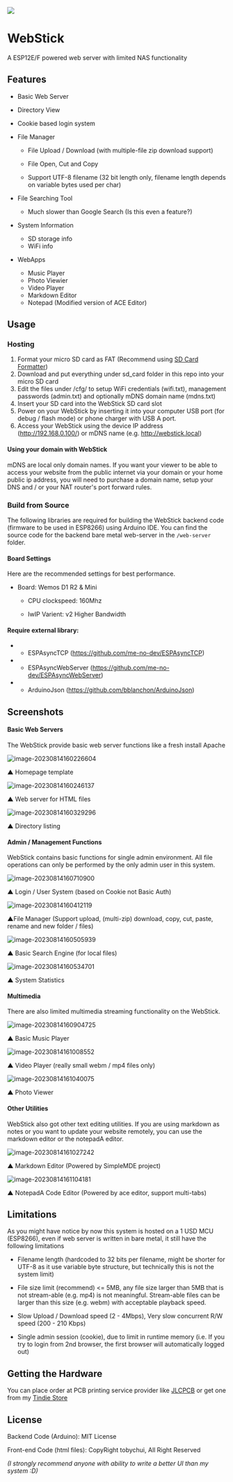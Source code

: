 ![](img/1.jpg) 

# WebStick

A ESP12E/F powered web server with limited NAS functionality

## Features

- Basic Web Server

- Directory View 

- Cookie based login system

- File Manager
  
  - File Upload / Download (with multiple-file zip download support)
  
  - File Open, Cut and Copy
  
  - Support UTF-8 filename (32 bit length only, filename length depends on variable bytes used per char)

- File Searching Tool
  
  - Much slower than Google Search (Is this even a feature?)

- System Information
  
  - SD storage info
  - WiFi info

- WebApps
  
  - Music Player
  - Photo Viewier
  - Video Player
  - Markdown Editor
  - Notepad (Modified version of ACE Editor)

## Usage

### Hosting

1. Format your micro SD card as FAT (Recommend using [SD Card Formatter](https://www.sdcard.org/downloads/formatter/))
2. Download and put everything under sd_card folder in this repo into your micro SD card
3. Edit the files under /cfg/ to setup WiFi credentials (wifi.txt), management passwords (admin.txt) and optionally mDNS domain name (mdns.txt)
4. Insert your SD card into the WebStick SD card slot
5. Power on your WebStick by inserting it into your computer USB port (for debug / flash mode) or phone charger with USB A port.
6. Access your WebStick using the device IP address (http://192.168.0.100/) or mDNS name (e.g. http://webstick.local)

#### Using your domain with WebStick

mDNS are local only domain names. If you want your viewer to be able to access your website from the public internet via your domain or your home public ip address, you will need to purchase a domain name, setup your DNS and / or your NAT router's port forward rules. 

### Build from Source

The following libraries are required for building the WebStick backend code (firmware to be used in ESP8266) using Arduino IDE. You can find the source code for the backend bare metal web-server in the ```/web-server``` folder.

#### Board Settings

Here are the recommended settings for best performance.

- Board: Wemos D1 R2 & Mini
  
  * CPU clockspeed: 160Mhz
  
  * IwIP Varient: v2 Higher Bandwidth

#### Require external library:

* - ESPAsyncTCP (https://github.com/me-no-dev/ESPAsyncTCP)
* - ESPAsyncWebServer (https://github.com/me-no-dev/ESPAsyncWebServer)
* - ArduinoJson (https://github.com/bblanchon/ArduinoJson)

## Screenshots

#### Basic Web Servers

The WebStick provide basic web server functions like a fresh install Apache

![image-20230814160226604](img/README/image-20230814160226604.png)

▲ Homepage template

![image-20230814160246137](img/README/image-20230814160246137.png)

▲ Web server for HTML files

![image-20230814160329296](img/README/image-20230814160329296.png)

▲ Directory listing

#### Admin / Management Functions

WebStick contains basic functions for single admin environment. All file operations can only be performed by the only admin user in this system.

![image-20230814160710900](img/README/image-20230814160710900.png)

▲ Login / User System (based on Cookie not Basic Auth)

![image-20230814160412119](img/README/image-20230814160412119.png)

▲File Manager (Support upload, (multi-zip) download, copy, cut, paste, rename and new folder / files)

![image-20230814160505939](img/README/image-20230814160505939.png)

▲ Basic Search Engine (for local files)

![image-20230814160534701](img/README/image-20230814160534701.png)

▲ System Statistics

#### Multimedia

There are also limited multimedia streaming functionality on the WebStick.

![image-20230814160904725](img/README/image-20230814160904725.png)

▲ Basic Music Player

![image-20230814161008552](img/README/image-20230814161008552.png)

▲ Video Player (really small webm / mp4 files only)

![image-20230814161040075](img/README/image-20230814161040075.png)

▲ Photo Viewer

#### Other Utilities

WebStick also got other text editing utilities. If you are using markdown as notes or you want to update your website remotely, you can use the markdown editor or the notepadA editor. 

![image-20230814161027242](img/README/image-20230814161027242.png)

▲ Markdown Editor (Powered by SimpleMDE project)

![image-20230814161104181](img/README/image-20230814161104181.png)

▲ NotepadA Code Editor (Powered by ace editor, support multi-tabs)

## Limitations

As you might have notice by now this system is hosted on a 1 USD MCU (ESP8266), even if web server is written in bare metal, it still have the following limitations

- Filename length (hardcoded to 32 bits per filename, might be shorter for UTF-8 as it use variable byte structure, but technically this is not the system limit)

- File size limit (recommend) <= 5MB, any file size larger than 5MB that is not stream-able (e.g. mp4) is not meaningful. Stream-able files can be larger than this size (e.g. webm) with acceptable playback speed.

- Slow Upload / Download speed (2 - 4Mbps), Very slow concurrent R/W speed (200 - 210 Kbps)

- Single admin session (cookie), due to limit in runtime memory (i.e. If you try to login from 2nd browser, the first browser will automatically logged out)

## Getting the Hardware
You can place order at PCB printing service provider like [JLCPCB](https://bit.ly/3MBIWip) or get one from my [Tindie Store](https://www.tindie.com/products/tobychui/instant-webstick-a-usb-stick-web-server/)

## License

Backend Code (Arduino): MIT License

Front-end Code (html files): CopyRight tobychui, All Right Reserved

*(I strongly recommend anyone with ability to write a better UI than my system :D)*
